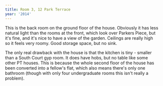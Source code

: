 ```yaml
---
title: Room 3, 12 Park Terrace
year: '2014'
---
```


This is the back room on the ground floor of the house. Obviously it has less natural light than the rooms at the front, which look over Parkers Piece, but it's fine, and it's nice to have a view of the garden. Ceilings are really high so it feels very roomy. Good storage space, but no sink. 

The only real drawback with the house is that the kitchen is tiny - smaller than a South Court gyp room. It does have hobs, but no table like some other PT houses. This is because the whole second floor of the house has been converted into a fellow's flat, which also means there's only one bathroom (though with only four undergraduate rooms this isn't really a problem).